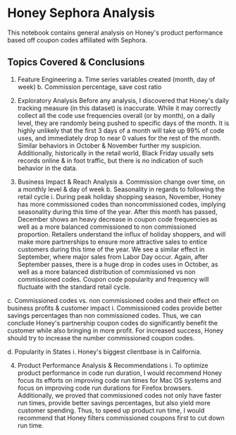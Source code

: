 # Honey Sephora Analysis
This notebook contains general analysis on Honey's product performance based off coupon codes affiliated with Sephora. 

## Topics Covered & Conclusions

1. Feature Engineering
  a. Time series variables created (month, day of week)
  b. Commission percentage, save cost ratio
  
2. Exploratory Analysis
Before any analysis, I discovered that Honey's daily tracking measure (in this dataset) is inaccurate. While it may correctly collect all the code use frequencies overall (or by month), on a daily level, they are randomly being pushed to specific days of the month. It is highly unlikely that the first 3 days of a month will take up 99% of code uses, and immediately drop to near 0 values for the rest of the month. Similar behaviors in October & November further my suspicion. Additionally, historically in the retail world, Black Friday usually sets records online & in foot traffic, but there is no indication of such behavior in the data.

3. Business Impact & Reach Analysis
  a. Commission change over time, on a monthly level & day of week
  b. Seasonality in regards to following the retail cycle
    i. During peak holiday shopping season, November, Honey has more commissioned codes than noncommissioned codes, implying seasonality    during this time of the year. After this month has passed, December shows an heavy decrease in coupon code frequencies as well as a more balanced commissioned to non commissioned proportion. Retailers understand the influx of holiday shoppers, and will make more partnerships to ensure more attractive sales to entice customers during this time of the year.
      We see a similar effect in September, where major sales from Labor Day occur. Again, after September passes, there is a huge drop in codes uses in October, as well as a more balanced distribution of commissioned vs non commissioned codes. Coupon code popularity and frequency will fluctuate with the standard retail cycle.

  c. Commissioned codes vs. non commissioned codes and their effect on business profits & customer impact
    i. Commissioned codes provide better savings percentages than non commissioned codes. Thus, we can conclude Honey's partnership coupon codes do significantly benefit the customer while also bringing in more profit. For increased success, Honey should try to increase the number commissioned coupon codes.
    
  d. Popularity in States
    i. Honey's biggest clientbase is in California.
    
4. Product Performance Analysis & Recommendations
  i. To optimize product performance in code run duration, I would recommend Honey focus its efforts on improving code run times for Mac OS systems and focus on improving code run durations for Firefox browsers. Additionally, we proved that commissioned codes not only have faster run times, provide better savings percentages, but also yield more customer spending. Thus, to speed up product run time, I would recommend that Honey filters commissioned coupons first to cut down run time.
